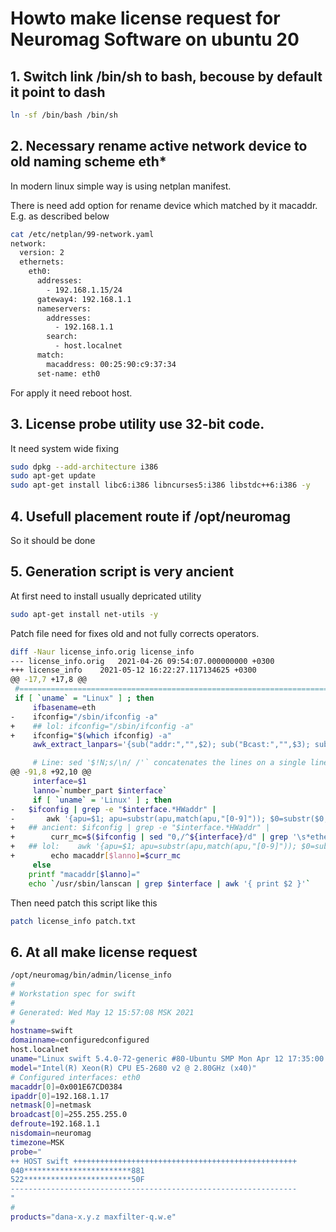 # Howto make license request for Neuromag Software on ubuntu 20

## 1. Switch link /bin/sh to bash, becouse by default it point to dash

```bash
ln -sf /bin/bash /bin/sh
```

## 2. Necessary rename active network device to old naming scheme eth* 

In modern linux simple way is using netplan manifest.

There is need add option for rename device which matched by it macaddr. E.g. as described below

```bash
cat /etc/netplan/99-network.yaml
network:
  version: 2
  ethernets:
    eth0:
      addresses:
        - 192.168.1.15/24
      gateway4: 192.168.1.1
      nameservers:
        addresses:
          - 192.168.1.1
        search:
          - host.localnet
      match:
        macaddress: 00:25:90:c9:37:34
      set-name: eth0
```

For apply it need reboot host.

## 3. License probe utility use 32-bit code.

It need system wide fixing

```bash
sudo dpkg --add-architecture i386
sudo apt-get update
sudo apt-get install libc6:i386 libncurses5:i386 libstdc++6:i386 -y
```

## 4. Usefull placement route if /opt/neuromag

So it should be done


## 5. Generation script is very ancient

At first need to install usually depricated utility

```bash
sudo apt-get install net-utils -y
```

Patch file need for fixes old and not fully corrects operators.

```bash
diff -Naur license_info.orig license_info
--- license_info.orig	2021-04-26 09:54:07.000000000 +0300
+++ license_info	2021-05-12 16:22:27.117134625 +0300
@@ -17,7 +17,8 @@
 #================================================================================
 if [ `uname` = "Linux" ] ; then
     ifbasename=eth
-    ifconfig="/sbin/ifconfig -a"
+    ## lol: ifconfig="/sbin/ifconfig -a"
+    ifconfig="$(which ifconfig) -a"
     awk_extract_lanpars='{sub("addr:","",$2); sub("Bcast:","",$3); sub("Mask:","",$4); print "ipaddr[" no "]=" $2 "\nnetmask[" no "]=" $3 "\nbroadcast[" no "]=" $4}'

     # Line: sed '$!N;s/\n/ /'` concatenates the lines on a single line (i.e. removes line changes)
@@ -91,8 +92,10 @@
     interface=$1
     lanno=`number_part $interface`
     if [ `uname` = 'Linux' ] ; then
-	$ifconfig | grep -e "$interface.*HWaddr" |
-	    awk '{apu=$1; apu=substr(apu,match(apu,"[0-9]")); $0=substr($0,match($0,"HWaddr")); gsub(":","",$2); print "macaddr[" apu "]=0x" $2}'
+	## ancient: $ifconfig | grep -e "$interface.*HWaddr" |
+        curr_mc=$($ifconfig | sed "0,/^${interface}/d" | grep '\s*ether\s' | head -n 1 | awk '{print "0x"toupper($2)}' | tr -d ':') ##'
+	## lol:    awk '{apu=$1; apu=substr(apu,match(apu,"[0-9]")); $0=substr($0,match($0,"HWaddr")); gsub(":","",$2); print "macaddr[" apu "]=0x" $2}'
+        echo macaddr[$lanno]=$curr_mc
     else
 	printf "macaddr[$lanno]="
 	echo `/usr/sbin/lanscan | grep $interface | awk '{ print $2 }'`
```


Then need patch this script like this

```bash
patch license_info patch.txt
```

## 6. At all make license request

```bash
/opt/neuromag/bin/admin/license_info
#
# Workstation spec for swift
#
# Generated: Wed May 12 15:57:08 MSK 2021
#
hostname=swift
domainname=configuredconfigured
host.localnet
uname="Linux swift 5.4.0-72-generic #80-Ubuntu SMP Mon Apr 12 17:35:00 UTC 2021 x86_64 x86_64 x86_64 GNU/Linux"
model="Intel(R) Xeon(R) CPU E5-2680 v2 @ 2.80GHz (x40)"
# Configured interfaces: eth0
macaddr[0]=0x001E67CD0384
ipaddr[0]=192.168.1.17
netmask[0]=netmask
broadcast[0]=255.255.255.0
defroute=192.168.1.1
nisdomain=neuromag
timezone=MSK
probe="
++ HOST swift ++++++++++++++++++++++++++++++++++++++++++++++++++
040************************881
522************************50F
----------------------------------------------------------------
"
#
products="dana-x.y.z maxfilter-q.w.e"
```
